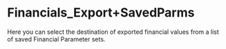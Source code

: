 # Financials\_Export+SavedParms

Here you can select the destination of exported financial values from a
list of saved Financial Parameter sets.
